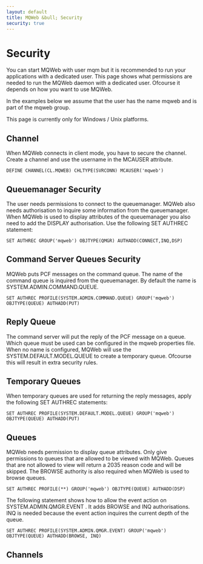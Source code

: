 ```yaml
---
layout: default
title: MQWeb &bull; Security
security: true
---
```

Security
========
You can start MQWeb with user mqm but it is recommended to run your applications 
with a dedicated user. This page shows what permissions are needed to run the 
MQWeb daemon with a dedicated user. Ofcourse it depends on how you want to use 
MQWeb.

In the examples below we assume that the user has the name mqweb and is part of 
the mqweb group.

This page is currently only for Windows / Unix platforms.

Channel
-------
When MQWeb connects in client mode, you have to secure the channel. Create a 
channel and use the username in the MCAUSER attribute.

    DEFINE CHANNEL(CL.MQWEB) CHLTYPE(SVRCONN) MCAUSER('mqweb')

Queuemanager Security
---------------------
The user needs permissions to connect to the queuemanager. MQWeb also
needs authorisation to inquire some information from the queuemanager. 
When MQWeb is used to display attributes of the queuemanager you also need 
to add the DISPLAY authorisation. Use the following SET AUTHREC statement:


    SET AUTHREC GROUP('mqweb') OBJTYPE(QMGR) AUTHADD(CONNECT,INQ,DSP)


Command Server Queues Security
------------------------------
MQWeb puts PCF messages on the command queue. The name of the command queue
is inquired from the queuemanager. By default the name is 
SYSTEM.ADMIN.COMMAND.QUEUE. 

    SET AUTHREC PROFILE(SYSTEM.ADMIN.COMMAND.QUEUE) GROUP('mqweb') OBJTYPE(QUEUE) AUTHADD(PUT)

Reply Queue
-----------
The command server will put the reply of the PCF message on a queue.
Which queue must be used can be configured in the mqweb properties file.
When no name is configured, MQWeb will use the SYSTEM.DEFAULT.MODEL.QUEUE
to create a temporary queue. Ofcourse this will result in extra security
rules.

Temporary Queues
----------------
When temporary queues are used for returning the reply messages, apply the
following SET AUTHREC statements:

    SET AUTHREC PROFILE(SYSTEM.DEFAULT.MODEL.QUEUE) GROUP('mqweb') OBJTYPE(QUEUE) AUTHADD(PUT)

Queues
------
MQWeb needs permission to display queue attributes. Only give permissions
to queues that are allowed to be viewed with MQWeb. Queues that are not
allowed to view will return a 2035 reason code and will be skipped. The
BROWSE authority is also required when MQWeb is used to browse queues.

    SET AUTHREC PROFILE(**) GROUP('mqweb') OBJTYPE(QUEUE) AUTHADD(DSP)


The following statement shows how to allow the event action on 
SYSTEM.ADMIN.QMGR.EVENT . It adds BROWSE and INQ authorisations. INQ
is needed because the event action inquires the current depth of the queue.

    SET AUTHREC PROFILE(SYSTEM.ADMIN.QMGR.EVENT) GROUP('mqweb') OBJTYPE(QUEUE) AUTHADD(BROWSE, INQ)

Channels
--------

